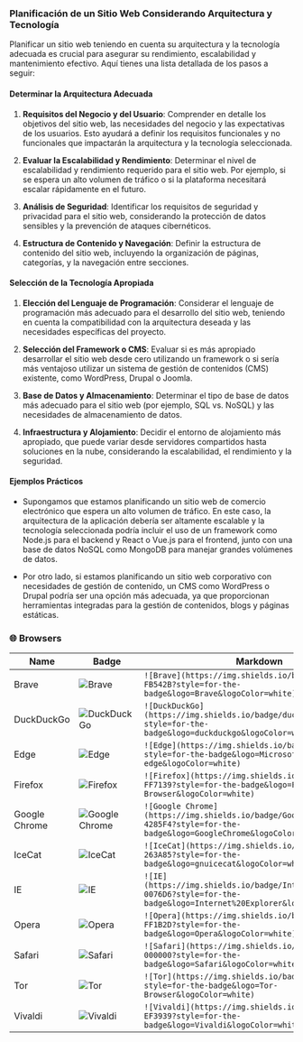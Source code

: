 ### Planificación de un Sitio Web Considerando Arquitectura y Tecnología

Planificar un sitio web teniendo en cuenta su arquitectura y la tecnología adecuada es crucial para asegurar su rendimiento, escalabilidad y mantenimiento efectivo. Aquí tienes una lista detallada de los pasos a seguir:

#### Determinar la Arquitectura Adecuada

1. **Requisitos del Negocio y del Usuario**: Comprender en detalle los objetivos del sitio web, las necesidades del negocio y las expectativas de los usuarios. Esto ayudará a definir los requisitos funcionales y no funcionales que impactarán la arquitectura y la tecnología seleccionada.

2. **Evaluar la Escalabilidad y Rendimiento**: Determinar el nivel de escalabilidad y rendimiento requerido para el sitio web. Por ejemplo, si se espera un alto volumen de tráfico o si la plataforma necesitará escalar rápidamente en el futuro.

3. **Análisis de Seguridad**: Identificar los requisitos de seguridad y privacidad para el sitio web, considerando la protección de datos sensibles y la prevención de ataques cibernéticos.

4. **Estructura de Contenido y Navegación**: Definir la estructura de contenido del sitio web, incluyendo la organización de páginas, categorías, y la navegación entre secciones.

#### Selección de la Tecnología Apropiada

1. **Elección del Lenguaje de Programación**: Considerar el lenguaje de programación más adecuado para el desarrollo del sitio web, teniendo en cuenta la compatibilidad con la arquitectura deseada y las necesidades específicas del proyecto.

2. **Selección del Framework o CMS**: Evaluar si es más apropiado desarrollar el sitio web desde cero utilizando un framework o si sería más ventajoso utilizar un sistema de gestión de contenidos (CMS) existente, como WordPress, Drupal o Joomla.

3. **Base de Datos y Almacenamiento**: Determinar el tipo de base de datos más adecuado para el sitio web (por ejemplo, SQL vs. NoSQL) y las necesidades de almacenamiento de datos.

4. **Infraestructura y Alojamiento**: Decidir el entorno de alojamiento más apropiado, que puede variar desde servidores compartidos hasta soluciones en la nube, considerando la escalabilidad, el rendimiento y la seguridad.

#### Ejemplos Prácticos

- Supongamos que estamos planificando un sitio web de comercio electrónico que espera un alto volumen de tráfico. En este caso, la arquitectura de la aplicación debería ser altamente escalable y la tecnología seleccionada podría incluir el uso de un framework como Node.js para el backend y React o Vue.js para el frontend, junto con una base de datos NoSQL como MongoDB para manejar grandes volúmenes de datos.

- Por otro lado, si estamos planificando un sitio web corporativo con necesidades de gestión de contenido, un CMS como WordPress o Drupal podría ser una opción más adecuada, ya que proporcionan herramientas integradas para la gestión de contenidos, blogs y páginas estáticas.

### 🌐 Browsers

| Name          | Badge                                                                                                                       | Markdown                                                                                                                      |
| ------------- | --------------------------------------------------------------------------------------------------------------------------- | ----------------------------------------------------------------------------------------------------------------------------- |
| Brave         | ![Brave](https://img.shields.io/badge/Brave-FB542B?style=for-the-badge&logo=Brave&logoColor=white)                          | `![Brave](https://img.shields.io/badge/Brave-FB542B?style=for-the-badge&logo=Brave&logoColor=white)`                          |
| DuckDuckGo          | ![DuckDuckGo](https://img.shields.io/badge/duckduckgo-de5833?style=for-the-badge&logo=duckduckgo&logoColor=white)      | `![DuckDuckGo](https://img.shields.io/badge/duckduckgo-de5833?style=for-the-badge&logo=duckduckgo&logoColor=white)`                   |
| Edge          | ![Edge](https://img.shields.io/badge/Edge-0078D7?style=for-the-badge&logo=Microsoft-edge&logoColor=white)                   | `![Edge](https://img.shields.io/badge/Edge-0078D7?style=for-the-badge&logo=Microsoft-edge&logoColor=white)`                   |
| Firefox       | ![Firefox](https://img.shields.io/badge/Firefox-FF7139?style=for-the-badge&logo=Firefox&logoColor=white)                    | `![Firefox](https://img.shields.io/badge/Firefox-FF7139?style=for-the-badge&logo=Firefox-Browser&logoColor=white)`            |
| Google Chrome | ![Google Chrome](https://img.shields.io/badge/Google%20Chrome-4285F4?style=for-the-badge&logo=GoogleChrome&logoColor=white) | `![Google Chrome](https://img.shields.io/badge/Google%20Chrome-4285F4?style=for-the-badge&logo=GoogleChrome&logoColor=white)` |
| IceCat        | ![IceCat](https://img.shields.io/badge/icecat-263A85?style=for-the-badge&logo=gnuicecat&logoColor=white)                 | `![IceCat](https://img.shields.io/badge/gnuicecat-263A85?style=for-the-badge&logo=gnuicecat&logoColor=white)`
| IE            | ![IE](https://img.shields.io/badge/Internet%20Explorer-0076D6?style=for-the-badge&logo=Internet%20Explorer&logoColor=white) | `![IE](https://img.shields.io/badge/Internet%20Explorer-0076D6?style=for-the-badge&logo=Internet%20Explorer&logoColor=white)` |
| Opera         | ![Opera](https://img.shields.io/badge/Opera-FF1B2D?style=for-the-badge&logo=Opera&logoColor=white)                          | `![Opera](https://img.shields.io/badge/Opera-FF1B2D?style=for-the-badge&logo=Opera&logoColor=white)`                          |
| Safari        | ![Safari](https://img.shields.io/badge/Safari-000000?style=for-the-badge&logo=Safari&logoColor=white)                       | `![Safari](https://img.shields.io/badge/Safari-000000?style=for-the-badge&logo=Safari&logoColor=white)`                       |
| Tor           | ![Tor](https://img.shields.io/badge/Tor-7D4698?style=for-the-badge&logo=Tor-Browser&logoColor=white)                        | `![Tor](https://img.shields.io/badge/Tor-7D4698?style=for-the-badge&logo=Tor-Browser&logoColor=white)`                        |
| Vivaldi       | ![Vivaldi](https://img.shields.io/badge/Vivaldi-EF3939?style=for-the-badge&logo=Vivaldi&logoColor=white)                    | `![Vivaldi](https://img.shields.io/badge/Vivaldi-EF3939?style=for-the-badge&logo=Vivaldi&logoColor=white)`                    |


